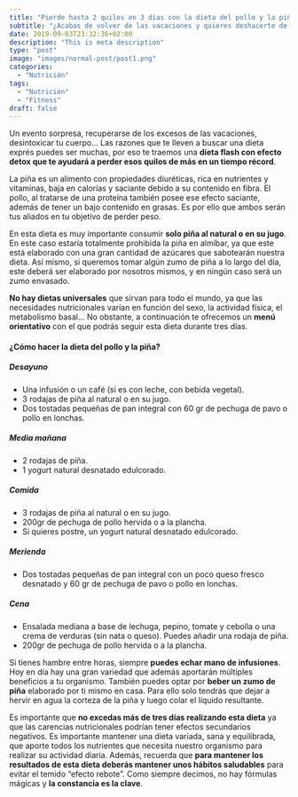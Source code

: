```yaml
---
title: "Pierde hasta 2 quilos en 3 días con la dieta del pollo y la piña"
subtitle: "¿Acabas de volver de las vacaciones y quieres deshacerte de una forma rápida de los quilos de más? Te proponemos una dieta flash de choque con la que perder hasta dos quilos en 3 días, y con la que desintoxicarás tu cuerpo de los excesos."
date: 2019-09-03T23:32:36+02:00
description: "This is meta description"
type: "post"
image: "images/normal-post/post1.png"
categories: 
  - "Nutrición"
tags:
  - "Nutrición"
  - "Fitness"
draft: false
---
```


Un evento sorpresa, recuperarse de los excesos de las vacaciones, desintoxicar tu cuerpo… Las razones que te lleven a buscar una dieta exprés puedes ser muchas, por eso te traemos una **dieta flash con efecto detox que te ayudará a perder esos quilos de más en un tiempo récord**. 

La piña es un alimento con propiedades diuréticas, rica en nutrientes y vitaminas, baja en calorías y saciante debido a su contenido en fibra. El pollo, al tratarse de una proteína también posee ese efecto saciante, además de tener un bajo contenido en grasas. Es por ello que ambos serán tus aliados en tu objetivo de perder peso.

En esta dieta es muy importante consumir **solo piña al natural o en su jugo**. En este caso estaría totalmente prohibida la piña en almíbar, ya que este está elaborado con una gran cantidad de azúcares que sabotearán nuestra dieta. Así mismo, si queremos tomar algún zumo de piña a lo largo del día, este deberá ser elaborado por nosotros mismos, y en ningún caso será un zumo envasado.

**No hay dietas universales** que sirvan para todo el mundo, ya que las necesidades nutricionales varían en función del sexo, la actividad física, el metabolismo basal… No obstante, a continuación te ofrecemos un **menú orientativo** con el que podrás seguir esta dieta durante tres días.

#### **¿Cómo hacer la dieta del pollo y la piña?**

##### **Desayuno**
- Una infusión o un café (si es con leche, con bebida vegetal).
- 3 rodajas de piña al natural o en su jugo.
- Dos tostadas pequeñas de pan integral con 60 gr de pechuga de pavo o pollo en lonchas.

##### **Media mañana**
- 2 rodajas de piña.
- 1 yogurt natural desnatado edulcorado.

##### **Comida**
- 3 rodajas de piña al natural o en su jugo.
- 200gr de pechuga de pollo hervida o a la plancha.
- Si quieres postre, un yogurt natural desnatado edulcorado.

##### **Merienda**
- Dos tostadas pequeñas de pan integral con un poco queso fresco desnatado y 60 gr de pechuga de pavo o pollo en lonchas.

##### **Cena**
- Ensalada mediana a base de lechuga, pepino, tomate y cebolla o una crema de verduras (sin nata o queso). Puedes añadir una rodaja de piña.
- 200gr de pechuga de pollo hervida o a la plancha.

Si tienes hambre entre horas, siempre **puedes echar mano de infusiones**. Hoy en día hay una gran variedad que además aportarán múltiples beneficios a tu organismo. También puedes optar por **beber un zumo de piña** elaborado por ti mismo en casa. Para ello solo tendrás que dejar a hervir en agua la corteza de la piña y luego colar el líquido resultante.

Es importante que **no excedas más de tres días realizando esta dieta** ya que las carencias nutricionales podrían tener efectos secundarios negativos. Es importante mantener una dieta variada, sana y equilibrada, que aporte todos los nutrientes que necesita nuestro organismo para realizar su actividad diaria. Además, recuerda que **para mantener los resultados de esta dieta deberás mantener unos hábitos saludables** para evitar el temido “efecto rebote”. Como siempre decimos, no hay fórmulas mágicas y **la constancia es la clave**.
